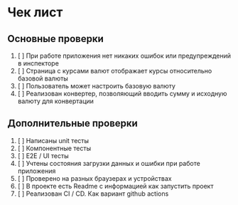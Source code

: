 
# Чек лист

## Основные проверки
1. [ ] При работе приложения нет никаких ошибок или предупреждений в инспекторе
2. [ ] Страница с курсами валют отображает курсы относительно базовой валюты
3. [ ] Пользователь может настроить базовую валюту
4. [ ] Реализован конвертер, позволяющий вводить сумму и исходную валюту для конвертации


## Дополнительные проверки 

1. [ ] Написаны unit тесты
2. [ ] Компонентные тесты
3. [ ] E2E / UI тесты
4. [ ] Учтены состояния загрузки данных и ошибки при работе приложения
5. [ ] Проверено на разных браузерах и устройствах
6. [ ] В проекте есть Readme с информацией как запустить проект
7. [ ] Реализован CI / CD. Как вариант github actions

